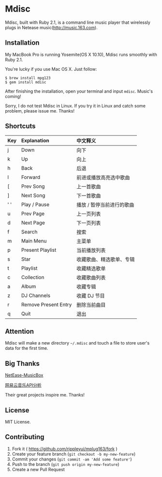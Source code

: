 # Mdisc

Mdisc, built with Ruby 2.1, is a command line music player that wirelessly plugs in Netease music(http://music.163.com).

## Installation

My MacBook Pro is running Yosemite(OS X 10.10), Mdisc runs smoothly with Ruby 2.1.

You're lucky if you use Mac OS X. Just follow:

```
$ brew install mpg123
$ gem install mdisc
```

After finishing the installation, open your terminal and input `mdisc`. Music's coming!

Sorry, I do not test Mdisc in Linux. If you try it in Linux and catch some problem, please issue me. Thanks!

## Shortcuts

| Key | Explanation          | 中文释义              |
| :---|:---------------------|:---------------------|
| j   | Down                 | 向下                  |
| k   | Up                   | 向上                  |
| h   | Back                 | 后退                  |
| l   | Forward              | 前进或播放高亮选中歌曲   |
| [   | Prev Song            | 上一首歌曲             |
| ]   | Next Song            | 下一首歌曲             |
| ' ' | Play / Pause         | 播放 / 暂停当前进行的歌曲|
| u   | Prev Page            | 上一页列表             |
| d   | Next Page            | 下一页列表             |
| f   | Search               | 搜索                  |
| m   | Main Menu            | 主菜单                |
| p   | Present Playlist     | 当前播放列表           |
| s   | Star                 | 收藏歌曲、精选歌单、专辑 |
| t   | Playlist             | 收藏精选歌单           |
| c   | Collection           | 收藏歌曲列表           |
| a   | Album                | 收藏专辑              |
| z   | DJ Channels          | 收藏 DJ 节目          |
| r   | Remove Present Entry | 删除当前曲目           |
| q   | Quit                 | 退出                  |

## Attention

Mdisc will make a new directory `~/.mdisc` and touch a file to store user's data for the first time.

## Big Thanks

[NetEase-MusicBox](https://github.com/bluetomlee/NetEase-MusicBox)

[网易云音乐API分析](https://github.com/yanunon/NeteaseCloudMusic/wiki/网易云音乐API分析)

Their great projects inspire me. Thanks!

## License

MIT License.

## Contributing

1. Fork it ( https://github.com/rippleyui/mplug163/fork )
2. Create your feature branch (`git checkout -b my-new-feature`)
3. Commit your changes (`git commit -am 'Add some feature'`)
4. Push to the branch (`git push origin my-new-feature`)
5. Create a new Pull Request
